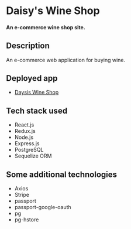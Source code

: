 # Daisy's Wine Shop

#### An e-commerce wine shop site.

## Description

An e-commerce web application for buying wine. 

## Deployed app

- [Daysis Wine Shop](https://daisys-wine-shop.herokuapp.com/)


## Tech stack used

- React.js
- Redux.js
- Node.js
- Express.js
- PostgreSQL
- Sequelize ORM

## Some additional technologies

- Axios
- Stripe
- passport
- passport-google-oauth
- pg
- pg-hstore

